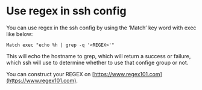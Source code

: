 # Use regex in ssh config

You can use regex in the ssh config by using the ‘Match’ key word with exec like below:

`Match exec "echo %h | grep -q '<REGEX>'"`

This will echo the hostname to grep, which will return a success or failure, which ssh will use to determine whether to use that confige group or not.

You can construct your REGEX on [https://www.regex101.com](https://www.regex101.com).